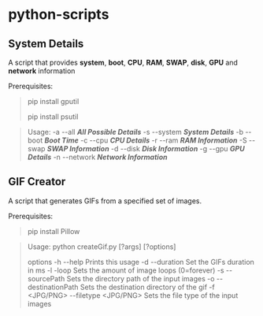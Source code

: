 # python-scripts

## System Details
A script that provides **system**, **boot**, **CPU**, **RAM**, **SWAP**, **disk**, **GPU** and **network** information

Prerequisites:
> pip install gputil
>
> pip install psutil

> Usage:
>    -a --all     **_All Possible Details_**
>    -s --system   **_System Details_**
>    -b --boot     **_Boot Time_**
>    -c --cpu      **_CPU Details_**
>    -r --ram      **_RAM Information_**
>    -S --swap     **_SWAP Information_**
>    -d --disk     **_Disk Information_**
>    -g --gpu      **_GPU Details_**
>    -n --network  **_Network Information_**

## GIF Creator
A script that generates GIFs from a specified set of images.

Prerequisites:
> pip install Pillow

> Usage:
> python createGif.py [?args] [?options]
> 
> options
>    -h --help                         Prints this usage
>    -d <ms>
>    --duration <ms>                   Set the GIFs duration in ms
>    -l <number>
>    -loop <number>                    Sets the amount of image loops (0=forever)
>    -s <directoryPath>
>    --sourcePath <directoryPath>      Sets the directory path of the input images
>    -o <directoryPath>
>    --destinationPath <directoryPath> Sets the destination directory of the gif
>    -f <JPG/PNG>
>    --filetype <JPG/PNG>              Sets the file type of the input images
